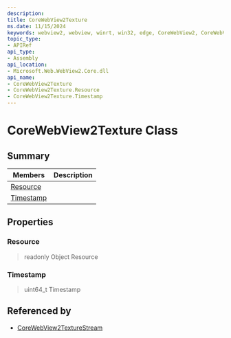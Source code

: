 ```yaml
---
description: 
title: CoreWebView2Texture
ms.date: 11/15/2024
keywords: webview2, webview, winrt, win32, edge, CoreWebView2, CoreWebView2Controller, browser control, edge html, CoreWebView2Texture
topic_type:
- APIRef
api_type:
- Assembly
api_location:
- Microsoft.Web.WebView2.Core.dll
api_name:
- CoreWebView2Texture
- CoreWebView2Texture.Resource
- CoreWebView2Texture.Timestamp
---
```


# CoreWebView2Texture Class



## Summary

Members|Description
--|--
[Resource](#resource) | 
[Timestamp](#timestamp) | 

## Properties

### Resource

> readonly  Object Resource

### Timestamp

>  uint64_t Timestamp






## Referenced by

- [CoreWebView2TextureStream](corewebview2texturestream.md)
